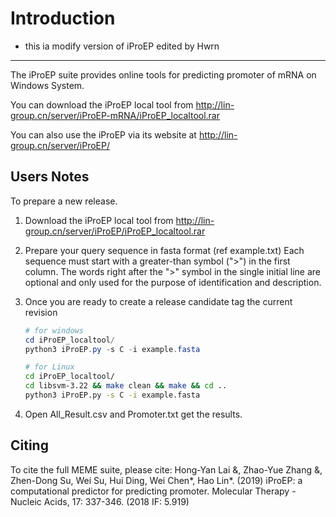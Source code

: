 <!--
 * @Date: 2023-09-10 17:42:30
 * @Editors: Hong-Yan Lai et al.
 * @LastEditors: Hwrn hwrn.aou@sjtu.edu.cn
 * @LastEditTime: 2023-09-10 19:25:28
 * @FilePath: /iProEP_localtool/README.md
 * @Description:
-->
Introduction
===

- this ia modify version of iProEP edited by Hwrn

---

The iProEP suite provides online tools for predicting promoter of mRNA on Windows System.

You can download the iProEP local tool from
http://lin-group.cn/server/iProEP-mRNA/iProEP_localtool.rar

You can also use the iProEP via its website at
http://lin-group.cn/server/iProEP/


## Users Notes

To prepare a new release.

1. Download the iProEP local tool from
    http://lin-group.cn/server/iProEP/iProEP_localtool.rar

2. Prepare your query sequence in fasta format (ref example.txt)
    Each sequence must start with a greater-than symbol (">") in the first column.
    The words right after the ">" symbol in the single initial line are optional and only used for
    the purpose of identification and description.

3. Once you are ready to create a release candidate tag the current revision
    ```powershell
    # for windows
    cd iProEP_localtool/
    python3 iProEP.py -s C -i example.fasta
    ```
    ```bash
    # for Linux
    cd iProEP_localtool/
    cd libsvm-3.22 && make clean && make && cd ..
    python3 iProEP.py -s C -i example.fasta
    ```

4. Open All_Result.csv and Promoter.txt get the results.


## Citing

To cite the full MEME suite, please cite:
Hong-Yan Lai &, Zhao-Yue Zhang &, Zhen-Dong Su, Wei Su, Hui Ding, Wei Chen*, Hao Lin*.
(2019) iProEP: a computational predictor for predicting promoter. Molecular Therapy - Nucleic Acids, 17: 337-346. (2018 IF: 5.919)
